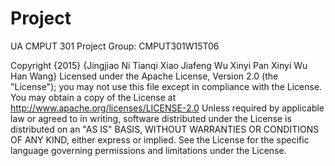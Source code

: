 # Project
UA CMPUT 301 Project Group: CMPUT301W15T06

Copyright {2015} {Jingjiao Ni
                  Tianqi Xiao
                  Jiafeng Wu
                  Xinyi Pan 
                  Xinyi Wu
                  Han Wang}
Licensed under the Apache License, Version 2.0 (the "License");
you may not use this file except in compliance with the License.
You may obtain a copy of the License at
http://www.apache.org/licenses/LICENSE-2.0
Unless required by applicable law or agreed to in writing, software
distributed under the License is distributed on an "AS IS" BASIS,
WITHOUT WARRANTIES OR CONDITIONS OF ANY KIND, either express or implied.
See the License for the specific language governing permissions and
limitations under the License.